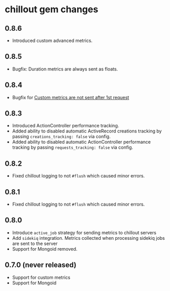 # chillout gem changes

0.8.6
-----

- Introduced custom advanced metrics.

0.8.5
-----

- Bugfix: Duration metrics are always sent as floats.

0.8.4
-----

- Bugfix for [Custom metrics are not sent after 1st request](https://github.com/chilloutio/chillout/issues/4)

0.8.3
-----

- Introduced ActionController performance tracking.
- Added ability to disabled automatic ActiveRecord creations tracking by passing `creations_tracking: false` via config.
- Added ability to disabled automatic ActionController performance tracking by passing `requests_tracking: false` via config.

0.8.2
-----

- Fixed chillout logging to not `#flush` which caused minor errors.

0.8.1
-----

- Fixed chillout logging to not `#flush` which caused minor errors.

0.8.0
-----

- Introduce `active_job` strategy for sending metrics to chillout servers
- Add `sidekiq` integration. Metrics collected when processing sidekiq jobs are sent to the server
- Support for Mongoid removed.

0.7.0 (never released)
----------------------

- Support for custom metrics
- Support for Mongoid
